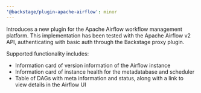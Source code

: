 ```yaml
---
'@backstage/plugin-apache-airflow': minor
---
```


Introduces a new plugin for the Apache Airflow workflow management platform.
This implementation has been tested with the Apache Airflow v2 API,
authenticating with basic auth through the Backstage proxy plugin.

Supported functionality includes:

- Information card of version information of the Airflow instance
- Information card of instance health for the metadatabase and scheduler
- Table of DAGs with meta information and status, along with a link to view
  details in the Airflow UI
